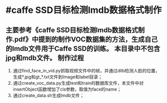 #caffe SSD目标检测lmdb数据格式制作
======================
主要参考《caffe SSD目标检测lmdb数据格式制作.pdf》中提到的制作VOC数据集的方法，生成自己的lmdb文件用于Caffe SSD的训练。
本目录中不包含jpg和mdb文件。
制作过程
----------------------
1. 通过find_face_in_vid.py抓取视频文件中的帧，并通过dlib检测人脸的位置，生成*.jpg和gt_*.txt文件到Image和label目录；
2. 通过create_voc_data.py生成test和train的数据库文件，本文件中对insertObject函数增加了cls参数，取值为face的name；
3. 通过create_data.sh生成lmdb文件；


